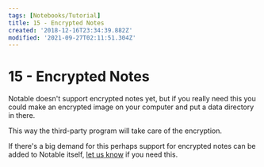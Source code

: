 ```yaml
---
tags: [Notebooks/Tutorial]
title: 15 - Encrypted Notes
created: '2018-12-16T23:34:39.882Z'
modified: '2021-09-27T02:11:51.304Z'
---
```


# 15 - Encrypted Notes

Notable doesn't support encrypted notes yet, but if you really need this you could make an encrypted image on your computer and put a data directory in there.

This way the third-party program will take care of the encryption.

If there's a big demand for this perhaps support for encrypted notes can be added to Notable itself, [let us know](https://github.com/notable/notable/issues) if you need this.
